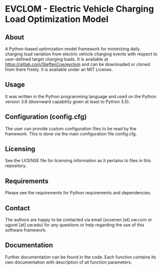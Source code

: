# EVCLOM - Electric Vehicle Charging Load Optimization Model

## About
A Python-based optimization model framework for minimizing daily charging load variation from electric vehicle charging events with respect to user-defined target charging loads.
It is available at https://gitlab.com/SteffenCoe/evclom and can be downloaded or cloned from there freely. It is available under an MIT License.

## Usage
It was written in the Python programming language and used on the Python version 3.8 (downward capability given at least to Python 3.5).

## Configuration (config.cfg)
The user can provide custom configuration files to be read by the framework. This is done via the main configuration file config.cfg.

## Licensing
See the LICENSE file for licensing information as it pertains to
files in this repository.

## Requirements
Please see the requirements for Python requirements and dependencies.

## Contact
The authors are happy to be contacted via email (scoenen [at] uw.com or ugurel [at] uw.edu) for any questions or help regarding the use of this software framework.

## Documentation
Further documentation can be found in the code. Each function contains its own documentation with description of all function parameters.

